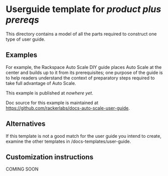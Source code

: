 Userguide template for *product plus prereqs*
=============================================
This directory contains a model of all the parts required
to construct one type of user guide.

Examples
--------
For example, the Rackspace Auto Scale DIY guide places Auto Scale at the center
and builds up to it from its prerequisites;
one purpose of the guide is to help readers understand
the context of preparatory steps required to take full advantage of Auto Scale.

This example is published at *nowhere yet*.

Doc source for this example is maintained at
https://github.com/rackerlabs/docs-auto-scale-user-guide.

Alternatives
------------
If this template is not a good match for the user guide you intend to create,
examine the other templates in /docs-templates/user-guide.

Customization instructions
--------------------------
COMING SOON
